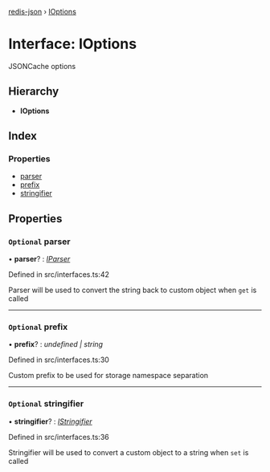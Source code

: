 [redis-json](../README.md) › [IOptions](ioptions.md)

# Interface: IOptions

JSONCache options

## Hierarchy

* **IOptions**

## Index

### Properties

* [parser](ioptions.md#optional-parser)
* [prefix](ioptions.md#optional-prefix)
* [stringifier](ioptions.md#optional-stringifier)

## Properties

### `Optional` parser

• **parser**? : *[IParser](iparser.md)*

Defined in src/interfaces.ts:42

Parser will be used to convert the string
back to custom object when `get` is called

___

### `Optional` prefix

• **prefix**? : *undefined | string*

Defined in src/interfaces.ts:30

Custom prefix to be used for storage
namespace separation

___

### `Optional` stringifier

• **stringifier**? : *[IStringifier](istringifier.md)*

Defined in src/interfaces.ts:36

Stringifier will be used to convert a custom
object to a string when `set` is called
